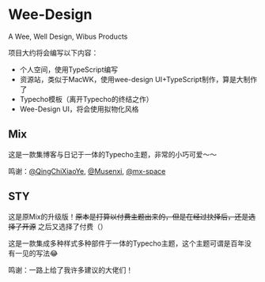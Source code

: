 # Wee-Design 

A Wee, Well Design, Wibus Products

项目大约将会编写以下内容：

- 个人空间，使用TypeScript编写
- 资源站，类似于MacWK，使用wee-design UI+TypeScript制作，算是大制作了
- Typecho模板（离开Typecho的终结之作）
- Wee-Design UI，将会使用拟物化风格

## Mix

这是一款集博客与日记于一体的Typecho主题，非常的小巧可爱～～

鸣谢：[@QingChiXiaoYe](https://github.com/QingChiXiaoYe), [@Musenxi](https://github.com/Musenxi), [@mx-space](https://github.com/mx-space)

## STY

这是原Mix的升级版！~~原本是打算以付费主题出来的，但是在经过抉择后，还是选择了开源~~ 之后又选择了付费（）

这是一款集成多种样式多种部件于一体的Typecho主题，这个主题可谓是百年没有一见的写法😂

鸣谢：一路上给了我许多建议的大佬们！
